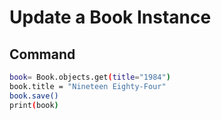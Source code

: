 # Update a Book Instance

## Command
```bash
book= Book.objects.get(title="1984")
book.title = "Nineteen Eighty-Four"
book.save()
print(book)
```